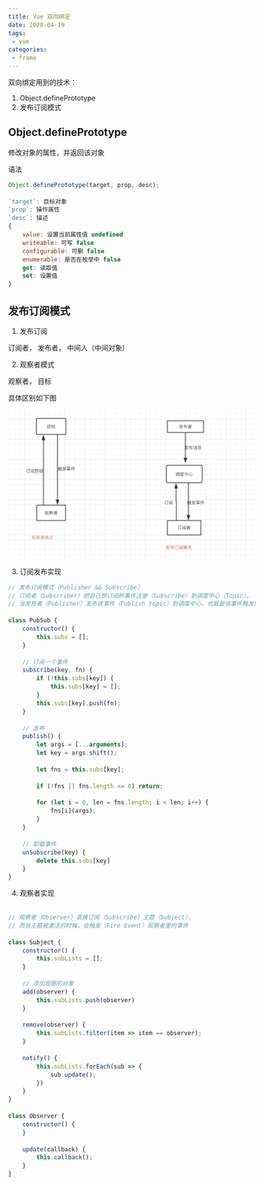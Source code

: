 ```yaml
---
title: Vue 双向绑定
date: 2020-04-19
tags:
 - vue
categories:
 - frame
---
```


双向绑定用到的技术：

1. Object.definePrototype
2. 发布订阅模式

## Object.definePrototype

修改对象的属性，并返回该对象

语法

```js
Object.definePrototype(target, prop, desc);

`target`: 目标对象
`prop`: 操作属性
`desc`: 描述
{
    value: 设置当前属性值 undefined
    writeable: 可写 false
    configurable: 可删 false
    enumerable: 是否在枚举中 false
    get: 读取值
    set: 设置值
}
```

## 发布订阅模式

1. 发布订阅

订阅者， 发布者， 中间人（中间对象）

2. 观察者模式

观察者， 目标

具体区别如下图

![image](./images/5262488-291da39f66dbc28a.png)

3. 订阅发布实现

```js
// 发布订阅模式（Publisher && Subscribe）
// 订阅者（Subscriber）把自己想订阅的事件注册（Subscribe）到调度中心（Topic），
// 当发布者（Publisher）发布该事件（Publish topic）到调度中心，也就是该事件触发时，由调度中心统一调度（Fire Event）订阅者注册到调度中心的处理代码。

class PubSub {
    constructor() {
        this.subs = [];
    }

    // 订阅一个事件
    subscribe(key, fn) {
        if (!this.subs[key]) {
            this.subs[key] = [];
        }
        this.subs[key].push(fn);
    }

    // 发布
    publish() {
        let args = [...arguments];
        let key = args.shift();

        let fns = this.subs[key];

        if (!fns || fns.length <= 0) return;

        for (let i = 0, len = fns.length; i < len; i++) {
            fns[i](args);
        }
    }

    // 卸载事件
    unSubscribe(key) {
        delete this.subs[key]
    }
}
```

4. 观察者实现

```js

// 观察者（Observer）直接订阅（Subscribe）主题（Subject），
// 而当主题被激活的时候，会触发（Fire Event）观察者里的事件

class Subject {
    constructor() {
        this.subLists = [];
    }

    // 添加观察的对象
    add(observer) {
        this.subLists.push(observer)
    }

    remove(observer) {
        this.subLists.filter(item => item == observer);
    }

    notify() {
        this.subLists.forEach(sub => {
            sub.update();
        })
    }
}

class Observer {
    constructor() {
    }

    update(callback) {
        this.callback();
    }
}

```